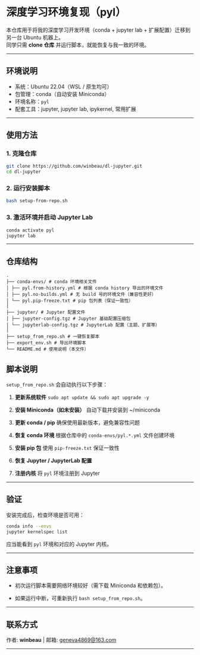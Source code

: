 # 深度学习环境复现（pyl）

本仓库用于将我的深度学习开发环境（conda + jupyter lab + 扩展配置）迁移到另一台 Ubuntu 机器上。  
同学只需 **clone 仓库** 并运行脚本，就能恢复与我一致的环境。

---

## 环境说明
- 系统：Ubuntu 22.04（WSL / 原生均可）
- 包管理：conda（自动安装 Miniconda）
- 环境名称：`pyl`
- 配套工具：jupyter, jupyter lab, ipykernel, 常用扩展

---

## 使用方法

### 1. 克隆仓库
```bash
git clone https://github.com/winbeau/dl-jupyter.git
cd dl-jupyter
```

### 2. 运行安装脚本
```bash
bash setup-from-repo.sh
```

### 3. 激活环境并启动 Jupyter Lab
```bash
conda activate pyl
jupyter lab
```

---

## 仓库结构

```
.
├── conda-envs/ # conda 环境相关文件
│ ├── pyl.from-history.yml # 根据 conda history 导出的环境文件
│ ├── pyl.no-builds.yml # 无 build 号的环境文件（兼容性更好）
│ └── pyl.pip-freeze.txt # pip 包列表（保证一致性）
│
├── jupyter/ # Jupyter 配置文件
│ ├── jupyter-config.tgz # Jupyter 基础配置压缩包
│ └── jupyterlab-config.tgz # JupyterLab 配置（主题、扩展等）
│
├── setup_from_repo.sh # 一键恢复脚本
├── export_env.sh # 导出环境脚本
└── README.md # 使用说明（本文件）
```

## 脚本说明

`setup_from_repo.sh` 会自动执行以下步骤：

1. **更新系统软件**
`
sudo apt update && sudo apt upgrade -y
`

2. **安装 Miniconda（如未安装）**
自动下载并安装到 ~/miniconda

3. **更新 conda / pip**
确保使用最新版本，避免兼容性问题

4. **恢复 conda 环境**
根据仓库中的 `conda-envs/pyl.*.yml` 文件创建环境

5. **安装 pip 包**
使用 `pip-freeze.txt` 保证一致性

6. **恢复 Jupyter / JupyterLab 配置**

7. **注册内核**
将 `pyl` 环境注册到 Jupyter

---

## 验证

安装完成后，检查环境是否可用：

```bash
conda info --envs
jupyter kernelspec list
```

应当能看到 `pyl` 环境和对应的 Jupyter 内核。

---

## 注意事项

- 初次运行脚本需要网络环境较好（需下载 Miniconda 和依赖包）。

- 如果运行中断，可重新执行 `bash setup_from_repo.sh`。

---

## 联系方式

作者: **winbeau** | 
邮箱: geneva4869@163.com

---
